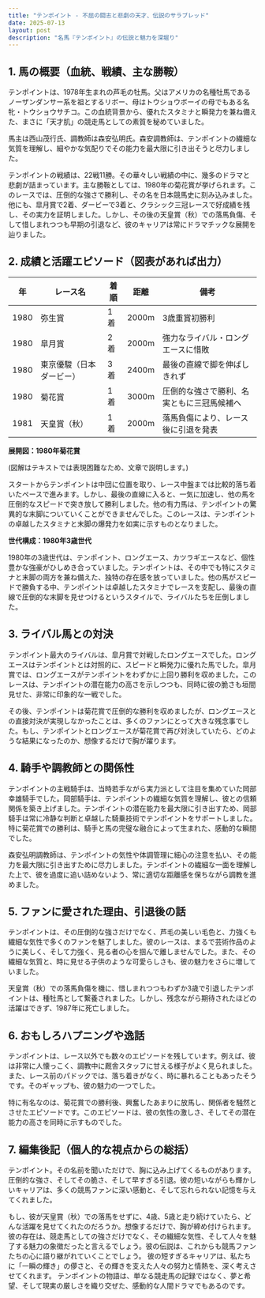 ```yaml
---
title: "テンポイント - 不屈の闘志と悲劇の天才、伝説のサラブレッド"
date: 2025-07-13
layout: post
description: "名馬『テンポイント』の伝説と魅力を深堀り"
---
```


## 1. 馬の概要（血統、戦績、主な勝鞍）

テンポイントは、1978年生まれの芦毛の牡馬。父はアメリカの名種牡馬であるノーザンダンサー系を祖とするリボー、母はトウショウボーイの母でもある名牝・トウショウサチコ。この血統背景から、優れたスタミナと瞬発力を兼ね備えた、まさに「天才肌」の競走馬としての素質を秘めていました。

馬主は西山茂行氏、調教師は森安弘明氏。森安調教師は、テンポイントの繊細な気質を理解し、細やかな気配りでその能力を最大限に引き出そうと尽力しました。

テンポイントの戦績は、22戦11勝。その華々しい戦績の中に、幾多のドラマと悲劇が詰まっています。主な勝鞍としては、1980年の菊花賞が挙げられます。このレースでは、圧倒的な強さで勝利し、その名を日本競馬史に刻み込みました。他にも、皐月賞で2着、ダービーで3着と、クラシック三冠レースで好成績を残し、その実力を証明しました。しかし、その後の天皇賞（秋）での落馬負傷、そして惜しまれつつも早期の引退など、彼のキャリアは常にドラマチックな展開を辿りました。


## 2. 成績と活躍エピソード（図表があれば出力）

| 年 | レース名          | 着順 | 距離 | 備考                                      |
|---|-----------------|-----|-----|-------------------------------------------|
| 1980 | 弥生賞            | 1着 | 2000m | 3歳重賞初勝利                              |
| 1980 | 皐月賞            | 2着 | 2000m | 強力なライバル・ロングエースに惜敗             |
| 1980 | 東京優駿（日本ダービー）| 3着 | 2400m | 最後の直線で脚を伸ばしきれず               |
| 1980 | 菊花賞            | 1着 | 3000m | 圧倒的な強さで勝利、名実ともに三冠馬候補へ |
| 1981 | 天皇賞（秋）      | 1着 | 2000m | 落馬負傷により、レース後に引退を発表     |


**展開図：1980年菊花賞**

(図解はテキストでは表現困難なため、文章で説明します。)

スタートからテンポイントは中団に位置を取り、レース中盤までは比較的落ち着いたペースで進みます。しかし、最後の直線に入ると、一気に加速し、他の馬を圧倒的なスピードで突き放して勝利しました。他の有力馬は、テンポイントの驚異的な末脚についていくことができませんでした。このレースは、テンポイントの卓越したスタミナと末脚の爆発力を如実に示すものとなりました。


**世代構成：1980年3歳世代**

1980年の3歳世代は、テンポイント、ロングエース、カツラギエースなど、個性豊かな強豪がひしめき合っていました。テンポイントは、その中でも特にスタミナと末脚の両方を兼ね備えた、独特の存在感を放っていました。他の馬がスピードで勝負する中、テンポイントは卓越したスタミナでレースを支配し、最後の直線で圧倒的な末脚を見せつけるというスタイルで、ライバルたちを圧倒しました。


## 3. ライバル馬との対決

テンポイント最大のライバルは、皐月賞で対戦したロングエースでした。ロングエースはテンポイントとは対照的に、スピードと瞬発力に優れた馬でした。皐月賞では、ロングエースがテンポイントをわずかに上回り勝利を収めました。このレースは、テンポイントの潜在能力の高さを示しつつも、同時に彼の脆さも垣間見せた、非常に印象的な一戦でした。

その後、テンポイントは菊花賞で圧倒的な勝利を収めましたが、ロングエースとの直接対決が実現しなかったことは、多くのファンにとって大きな残念事でした。もし、テンポイントとロングエースが菊花賞で再び対決していたら、どのような結果になったのか、想像するだけで胸が躍ります。


## 4. 騎手や調教師との関係性

テンポイントの主戦騎手は、当時若手ながら実力派として注目を集めていた岡部幸雄騎手でした。岡部騎手は、テンポイントの繊細な気質を理解し、彼との信頼関係を築き上げました。テンポイントの潜在能力を最大限に引き出すため、岡部騎手は常に冷静な判断と卓越した騎乗技術でテンポイントをサポートしました。特に菊花賞での勝利は、騎手と馬の完璧な融合によって生まれた、感動的な瞬間でした。

森安弘明調教師は、テンポイントの気性や体調管理に細心の注意を払い、その能力を最大限に引き出すために尽力しました。テンポイントの繊細な一面を理解した上で、彼を過度に追い詰めないよう、常に適切な距離感を保ちながら調教を進めました。


## 5. ファンに愛された理由、引退後の話

テンポイントは、その圧倒的な強さだけでなく、芦毛の美しい毛色と、力強くも繊細な気性で多くのファンを魅了しました。彼のレースは、まるで芸術作品のように美しく、そして力強く、見る者の心を掴んで離しませんでした。また、その繊細な気質と、時に見せる子供のような可愛らしさも、彼の魅力をさらに増していました。

天皇賞（秋）での落馬負傷を機に、惜しまれつつもわずか3歳で引退したテンポイントは、種牡馬として繋養されました。しかし、残念ながら期待されたほどの活躍はできず、1987年に死亡しました。


## 6. おもしろハプニングや逸話

テンポイントは、レース以外でも数々のエピソードを残しています。例えば、彼は非常に人懐っこく、調教中に厩舎スタッフに甘える様子がよく見られました。また、レース前のパドックでは、落ち着きがなく、時に暴れることもあったそうです。そのギャップも、彼の魅力の一つでした。

特に有名なのは、菊花賞での勝利後、興奮したあまりに放馬し、関係者を騒然とさせたエピソードです。このエピソードは、彼の気性の激しさ、そしてその潜在能力の高さを同時に示すものでした。


## 7. 編集後記（個人的な視点からの総括）

テンポイント。その名前を聞いただけで、胸に込み上げてくるものがあります。圧倒的な強さ、そしてその脆さ、そして早すぎる引退。彼の短いながらも輝かしいキャリアは、多くの競馬ファンに深い感動と、そして忘れられない記憶を与えてくれました。

もし、彼が天皇賞（秋）での落馬をせずに、4歳、5歳と走り続けていたら、どんな活躍を見せてくれたのだろうか。想像するだけで、胸が締め付けられます。彼の存在は、競走馬としての強さだけでなく、その繊細な気性、そして人々を魅了する魅力の象徴だったと言えるでしょう。彼の伝説は、これからも競馬ファンたちの心に語り継がれていくことでしょう。  彼の短すぎるキャリアは、私たちに「一瞬の輝き」の儚さと、その輝きを支えた人々の努力と情熱を、深く考えさせてくれます。  テンポイントの物語は、単なる競走馬の記録ではなく、夢と希望、そして現実の厳しさを織り交ぜた、感動的な人間ドラマでもあるのです。

